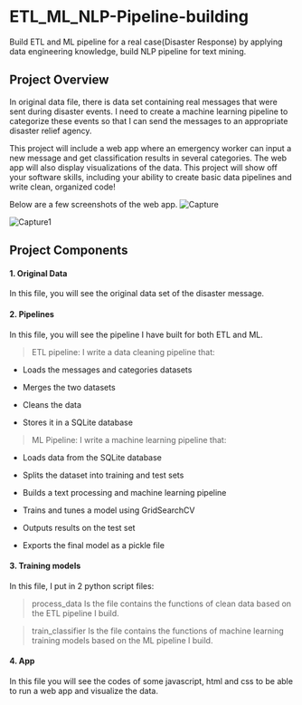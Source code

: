 # ETL_ML_NLP-Pipeline-building
Build ETL and ML pipeline for a real case(Disaster Response) by applying data engineering knowledge, build NLP pipeline for text mining.

## Project Overview
In original data file, there is data set containing real messages that were sent during disaster events. I need to create a 
machine learning pipeline to categorize these events so that I can send the messages to an appropriate disaster relief agency.

This project will include a web app where an emergency worker can input a new message and get classification results in several categories. The web app will also display visualizations of the data. This project will show off your software skills, including your ability to create basic data pipelines and write clean, organized code!

Below are a few screenshots of the web app.
![Capture](https://user-images.githubusercontent.com/36822899/56208621-dbeef980-6051-11e9-8950-85d6c0e80ccc.PNG)

![Capture1](https://user-images.githubusercontent.com/36822899/56208669-f4f7aa80-6051-11e9-82ca-071821a10f3d.PNG)

## Project Components
#### 1. Original Data
In this file, you will see the original data set of the disaster message.

#### 2. Pipelines
In this file, you will see the pipeline I have built for both ETL and ML.
> ETL pipeline:
I write a data cleaning pipeline that: 

* Loads the messages and categories datasets

* Merges the two datasets

* Cleans the data

* Stores it in a SQLite database

> ML Pipeline:
I write a machine learning pipeline that:

* Loads data from the SQLite database

* Splits the dataset into training and test sets

* Builds a text processing and machine learning pipeline

* Trains and tunes a model using GridSearchCV

* Outputs results on the test set

* Exports the final model as a pickle file

#### 3. Training models
In this file, I put in 2 python script files:

> process_data
Is the file contains the functions of clean data based on the ETL pipeline I build.

> train_classifier
Is the file contains the functions of machine learning training models based on the ML pipeline I build.

#### 4. App
In this file you will see the codes of some javascript, html and css to be able to run a web app and visualize the data.
